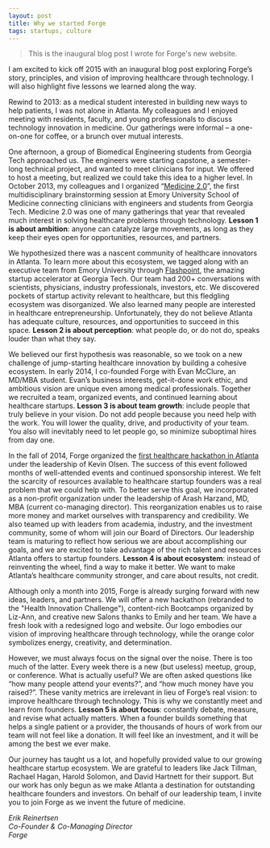 ```yaml
---
layout: post
title: Why we started Forge
tags: startups, culture
---
```


> This is the inaugural blog post I wrote for Forge's new website.

I am excited to kick off 2015 with an inaugural blog post exploring Forge’s story, principles, and vision of improving healthcare through technology. I will also highlight five lessons we learned along the way.

Rewind to 2013: as a medical student interested in building new ways to help patients, I was not alone in Atlanta. My colleagues and I enjoyed meeting with residents, faculty, and young professionals to discuss technology innovation in medicine. Our gatherings were informal – a one-on-one for coffee, or a brunch over mutual interests.

One afternoon, a group of Biomedical Engineering students from Georgia Tech approached us. The engineers were starting capstone, a semester-long technical project, and wanted to meet clinicians for input. We offered to host a meeting, but realized we could take this idea to a higher level. In October 2013, my colleagues and I organized “[Medicine 2.0](http://forgehealth.org/2014med20report.pdf)”, the first multidisciplinary brainstorming session at Emory University School of Medicine connecting clinicians with engineers and students from Georgia Tech. Medicine 2.0 was one of many gatherings that year that revealed much interest in solving healthcare problems through technology. **Lesson 1 is about ambition**: anyone can catalyze large movements, as long as they keep their eyes open for opportunities, resources, and partners.

We hypothesized there was a nascent community of healthcare innovators in Atlanta. To learn more about this ecosystem, we tagged along with an executive team from Emory University through [Flashpoint](flashpoint.gatech.edu), the amazing startup accelerator at Georgia Tech. Our team had 200+ conversations with scientists, physicians, industry professionals, investors, etc. We discovered pockets of startup activity relevant to healthcare, but this fledgling ecosystem was disorganized. We also learned many people are interested in healthcare entrepreneurship. Unfortunately, they do not believe Atlanta has adequate culture, resources, and opportunities to succeed in this space. **Lesson 2 is about perception**: what people do, or do not do, speaks louder than what they say.

We believed our first hypothesis was reasonable, so we took on a new challenge of jump-starting healthcare innovation by building a cohesive ecosystem. In early 2014, I co-founded Forge with Evan McClure, an MD/MBA student. Evan’s business interests, get-it-done work ethic, and ambitious vision are unique even among medical professionals. Together we recruited a team, organized events, and continued learning about healthcare startups. **Lesson 3 is about team growth**: include people that truly believe in your vision. Do not add people because you need help with the work. You will lower the quality, drive, and productivity of your team. You also will inevitably need to let people go, so minimize suboptimal hires from day one.

In the fall of 2014, Forge organized the [first healthcare hackathon in Atlanta](http://forgehealth.org/2014hackathonsummary.pdf) under the leadership of Kevin Olsen. The success of this event followed months of well-attended events and continued sponsorship interest. We felt the scarcity of resources available to healthcare startup founders was a real problem that we could help with. To better serve this goal, we incorporated as a non-profit organization under the leadership of Arash Harzand, MD, MBA (current co-managing director). This reorganization enables us to raise more money and market ourselves with transparency and credibility. We also teamed up with leaders from academia, industry, and the investment community, some of whom will join our Board of Directors. Our leadership team is maturing to reflect how serious we are about accomplishing our goals, and we are excited to take advantage of the rich talent and resources Atlanta offers to startup founders. **Lesson 4 is about ecosystem**: instead of reinventing the wheel, find a way to make it better. We want to make Atlanta’s healthcare community stronger, and care about results, not credit.

Although only a month into 2015, Forge is already surging forward with new ideas, leaders, and partners. We will offer a new hackathon (rebranded to the "Health Innovation Challenge"), content-rich Bootcamps organized by Liz-Ann, and creative new Salons thanks to Emily and her team. We have a fresh look with a redesigned logo and website. Our logo embodies our vision of improving healthcare through technology, while the orange color symbolizes energy, creativity, and determination.

However, we must always focus on the signal over the noise. There is too much of the latter. Every week there is a new (but useless) meetup, group, or conference. What is actually useful? We are often asked questions like “how many people attend your events?”, and “how much money have you raised?”. These vanity metrics are irrelevant in lieu of Forge’s real vision: to improve healthcare through technology. This is why we constantly meet and learn from founders. **Lesson 5 is about focus**: constantly debate, measure, and revise what actually matters. When a founder builds something that helps a single patient or a provider, the thousands of hours of work from our team will not feel like a donation. It will feel like an investment, and it will be among the best we ever make.

Our journey has taught us a lot, and hopefully provided value to our growing healthcare startup ecosystem. We are grateful to leaders like Jack Tillman, Rachael Hagan, Harold Solomon, and David Hartnett for their support. But our work has only begun as we make Atlanta a destination for outstanding healthcare founders and investors. On behalf of our leadership team, I invite you to join Forge as we invent the future of medicine.

*Erik Reinertsen<br>
Co-Founder & Co-Managing Director<br>
Forge*
